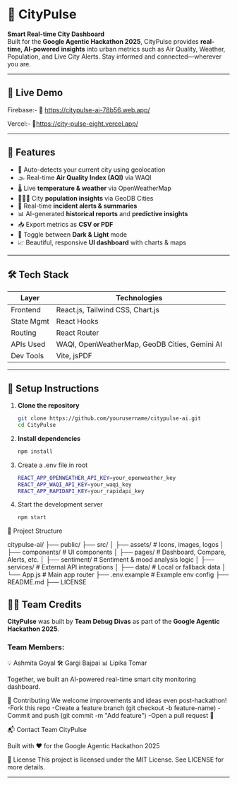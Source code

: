 # 🌆 CityPulse

**Smart Real-time City Dashboard**  
Built for the **Google Agentic Hackathon 2025**, CityPulse provides **real-time, AI-powered insights** into urban metrics such as Air Quality, Weather, Population, and Live City Alerts. Stay informed and connected—wherever you are.

---

## 🚀 Live Demo

Firebase:- 🔗 https://citypulse-ai-78b56.web.app/

Vercel:- 🔗https://city-pulse-eight.vercel.app/

---

## 🧠 Features

- 📍 Auto-detects your current city using geolocation
- 🌫️ Real-time **Air Quality Index (AQI)** via WAQI
- 🌡️ Live **temperature & weather** via OpenWeatherMap
- 🧑‍🤝‍🧑 City **population insights** via GeoDB Cities
- 📢 Real-time **incident alerts & summaries**
- 📊 AI-generated **historical reports** and **predictive insights**
- 📥 Export metrics as **CSV or PDF**
- 🌙 Toggle between **Dark & Light** mode
- 📈 Beautiful, responsive **UI dashboard** with charts & maps

---

## 🛠️ Tech Stack

| Layer       | Technologies                                 |
|-------------|----------------------------------------------|
| Frontend    | React.js, Tailwind CSS, Chart.js             |
| State Mgmt  | React Hooks                                   |
| Routing     | React Router                                  |
| APIs Used   | WAQI, OpenWeatherMap, GeoDB Cities, Gemini AI |
| Dev Tools   | Vite, jsPDF                                   |

---

## 🔧 Setup Instructions

1. **Clone the repository**
   ```bash
   git clone https://github.com/yourusername/citypulse-ai.git
   cd CityPulse
2. **Install dependencies**
   ```bash
   npm install
3. Create a .env file in root
   ```bash
   REACT_APP_OPENWEATHER_API_KEY=your_openweather_key
   REACT_APP_WAQI_API_KEY=your_waqi_key
   REACT_APP_RAPIDAPI_KEY=your_rapidapi_key
4. Start the development server
   ```bash
   npm start

📁 Project Structure

citypulse-ai/
├── public/
├── src/
│   ├── assets/          # Icons, images, logos
│   ├── components/      # UI components
│   ├── pages/           # Dashboard, Compare, Alerts, etc.
│   ├── sentiment/       # Sentiment & mood analysis logic
│   ├── services/        # External API integrations
│   ├── data/            # Local or fallback data
│   └── App.js           # Main app router
├── .env.example         # Example env config
├── README.md
├── LICENSE

## 👩‍💻 Team Credits

**CityPulse** was built by **Team Debug Divas** as part of the **Google Agentic Hackathon 2025**.

### Team Members:
💡 Ashmita Goyal
🛠️ Gargi Bajpai
📊 Lipika Tomar

Together, we built an AI-powered real-time smart city monitoring dashboard.

🤝 Contributing
We welcome improvements and ideas even post-hackathon!
-Fork this repo
-Create a feature branch (git checkout -b feature-name)
-Commit and push (git commit -m "Add feature")
-Open a pull request 🚀

📬 Contact
Team CityPulse

Built with ❤️ for the Google Agentic Hackathon 2025

💼 License
This project is licensed under the MIT License.
See LICENSE for more details.

---
